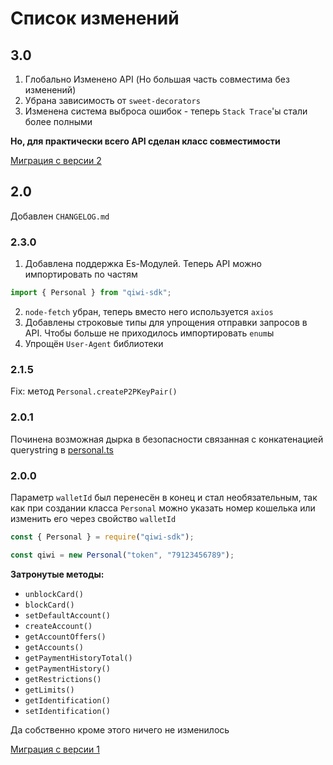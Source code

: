 # Список изменений

## 3.0

1. Глобально Изменено API (Но большая часть совместима без изменений)
2. Убрана зависимость от `sweet-decorators`
3. Изменена система выброса ошибок - теперь `Stack Trace`'ы стали более полными

**Но, для практически всего API сделан класс совместимости**

[Миграция с версии 2](./docs/migration-from-2x.md)

## 2.0

Добавлен `CHANGELOG.md`

### 2.3.0

1. Добавлена поддержка Es-Модулей. Теперь API можно импортировать по частям

```js
import { Personal } from "qiwi-sdk";
```

2. `node-fetch` убран, теперь вместо него используется `axios`
3. Добавлены строковые типы для упрощения отправки запросов в API. Чтобы больше не приходилось импортировать `enum`ы
4. Упрощён `User-Agent` библиотеки

### 2.1.5

Fix: метод `Personal.createP2PKeyPair()`

### 2.0.1

Починена возможная дырка в безопасности связанная с конкатенацией
querystring в [personal.ts](./src/services/personal.ts)

### 2.0.0

Параметр `walletId` был перенесён в конец и стал необязательным,
так как при создании класса `Personal` можно указать номер кошелька
или изменить его через свойство `walletId`

```javascript
const { Personal } = require("qiwi-sdk");

const qiwi = new Personal("token", "79123456789");
```

**Затронутые методы:**

- `unblockCard()`
- `blockCard()`
- `setDefaultAccount()`
- `createAccount()`
- `getAccountOffers()`
- `getAccounts()`
- `getPaymentHistoryTotal()`
- `getPaymentHistory()`
- `getRestrictions()`
- `getLimits()`
- `getIdentification()`
- `setIdentification()`

Да собственно кроме этого ничего не изменилось

[Миграция с версии 1](./docs/migration-from-1x.md)
